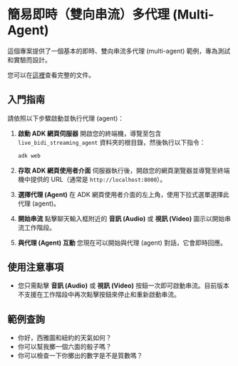 # 簡易即時（雙向串流）多代理 (Multi-Agent)
這個專案提供了一個基本的即時、雙向串流多代理 (multi-agent) 範例，專為測試和實驗而設計。

您可以在[這裡](https://google.github.io/adk-docs/streaming/)查看完整的文件。

## 入門指南

請依照以下步驟啟動並執行代理 (agent)：

1.  **啟動 ADK 網頁伺服器**
    開啟您的終端機，導覽至包含 `live_bidi_streaming_agent` 資料夾的根目錄，然後執行以下指令：
    ```bash
    adk web
    ```

2.  **存取 ADK 網頁使用者介面**
    伺服器執行後，開啟您的網頁瀏覽器並導覽至終端機中提供的 URL（通常是 `http://localhost:8000`）。

3.  **選擇代理 (Agent)**
    在 ADK 網頁使用者介面的左上角，使用下拉式選單選擇此代理 (agent)。

4.  **開始串流**
    點擊聊天輸入框附近的 **音訊 (Audio)** 或 **視訊 (Video)** 圖示以開始串流工作階段。

5.  **與代理 (Agent) 互動**
    您現在可以開始與代理 (agent) 對話，它會即時回應。

## 使用注意事項

* 您只需點擊 **音訊 (Audio)** 或 **視訊 (Video)** 按鈕一次即可啟動串流。目前版本不支援在工作階段中再次點擊按鈕來停止和重新啟動串流。

## 範例查詢

- 你好，西雅圖和紐約的天氣如何？
- 你可以幫我擲一個六面的骰子嗎？
- 你可以檢查一下你擲出的數字是不是質數嗎？
